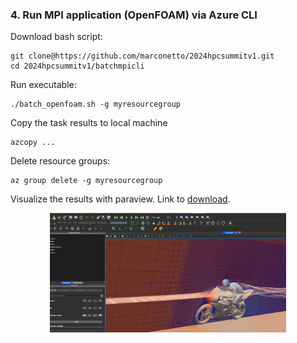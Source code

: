 ### 4. Run MPI application (OpenFOAM) via Azure CLI


Download bash script:

```
git clone@https://github.com/marconetto/2024hpcsummitv1.git
cd 2024hpcsummitv1/batchmpicli
```

Run executable:

```
./batch_openfoam.sh -g myresourcegroup
```

Copy the task results to local machine

```
azcopy ...
```

Delete resource groups:

```
az group delete -g myresourcegroup
```

Visualize the results with paraview. Link to [download](https://www.paraview.org/download/).


<p align="center" width="100%">
   <img width="75%" src="paraviewimage.png">
</p>

